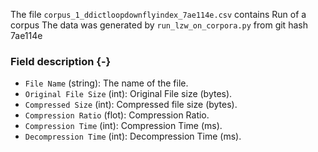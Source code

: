 The file `corpus_1_ddictloopdownflyindex_7ae114e.csv` contains Run of a corpus
The data was generated by `run_lzw_on_corpora.py` from git hash 7ae114e


### Field description {-}

  * `File Name` (string): The name of the file.
  * `Original File Size` (int): Original File size (bytes).
  * `Compressed Size` (int): Compressed file size (bytes).
  * `Compression Ratio` (flot): Compression Ratio.
  * `Compression Time` (int): Compression Time (ms).
  * `Decompression Time` (int): Decompression Time (ms).
